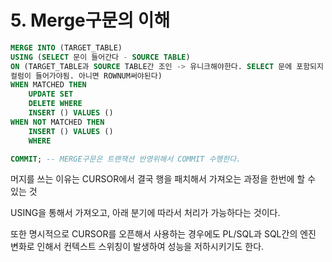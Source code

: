 # 5. Merge구문의 이해

```sql
MERGE INTO (TARGET_TABLE)
USING (SELECT 문이 들어간다 - SOURCE TABLE)
ON (TARGET_TABLE과 SOURCE TABLE간 조인 -> 유니크해야한다. SELECT 문에 포함되지 않는
컬럼이 들어가야됨. 아니면 ROWNUM써야된다)
WHEN MATCHED THEN 
    UPDATE SET 
    DELETE WHERE
    INSERT () VALUES ()
WHEN NOT MATCHED THEN 
    INSERT () VALUES ()
    WHERE 

COMMIT; -- MERGE구문은 트랜잭션 반영위해서 COMMIT 수행한다.
```

머지를 쓰는 이유는 CURSOR에서 결국 행을 패치해서 가져오는 과정을 한번에 할 수 있는 것

USING을 통해서 가져오고, 아래 분기에 따라서 처리가 가능하다는 것이다.

또한 명시적으로 CURSOR를 오픈해서 사용하는 경우에도 PL/SQL과 SQL간의 엔진 변화로 인해서 컨텍스트 스위칭이 발생하여 성능을 저하시키기도 한다.

